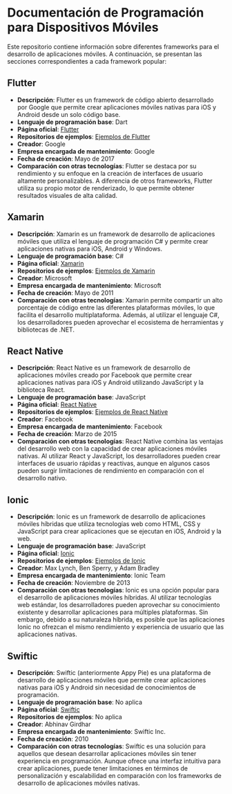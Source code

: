 # Documentación de Programación para Dispositivos Móviles

Este repositorio contiene información sobre diferentes frameworks para el desarrollo de aplicaciones móviles. A continuación, se presentan las secciones correspondientes a cada framework popular:

## Flutter

- **Descripción**: Flutter es un framework de código abierto desarrollado por Google que permite crear aplicaciones móviles nativas para iOS y Android desde un solo código base.
- **Lenguaje de programación base**: Dart
- **Página oficial**: [Flutter](https://flutter.dev)
- **Repositorios de ejemplos**: [Ejemplos de Flutter](https://github.com/flutter/samples)
- **Creador**: Google
- **Empresa encargada de mantenimiento**: Google
- **Fecha de creación**: Mayo de 2017
- **Comparación con otras tecnologías**: Flutter se destaca por su rendimiento y su enfoque en la creación de interfaces de usuario altamente personalizables. A diferencia de otros frameworks, Flutter utiliza su propio motor de renderizado, lo que permite obtener resultados visuales de alta calidad.

## Xamarin

- **Descripción**: Xamarin es un framework de desarrollo de aplicaciones móviles que utiliza el lenguaje de programación C# y permite crear aplicaciones nativas para iOS, Android y Windows.
- **Lenguaje de programación base**: C#
- **Página oficial**: [Xamarin](https://dotnet.microsoft.com/apps/xamarin)
- **Repositorios de ejemplos**: [Ejemplos de Xamarin](https://github.com/xamarin/xamarin-forms-samples)
- **Creador**: Microsoft
- **Empresa encargada de mantenimiento**: Microsoft
- **Fecha de creación**: Mayo de 2011
- **Comparación con otras tecnologías**: Xamarin permite compartir un alto porcentaje de código entre las diferentes plataformas móviles, lo que facilita el desarrollo multiplataforma. Además, al utilizar el lenguaje C#, los desarrolladores pueden aprovechar el ecosistema de herramientas y bibliotecas de .NET.

## React Native

- **Descripción**: React Native es un framework de desarrollo de aplicaciones móviles creado por Facebook que permite crear aplicaciones nativas para iOS y Android utilizando JavaScript y la biblioteca React.
- **Lenguaje de programación base**: JavaScript
- **Página oficial**: [React Native](https://reactnative.dev)
- **Repositorios de ejemplos**: [Ejemplos de React Native](https://github.com/facebook/react-native)
- **Creador**: Facebook
- **Empresa encargada de mantenimiento**: Facebook
- **Fecha de creación**: Marzo de 2015
- **Comparación con otras tecnologías**: React Native combina las ventajas del desarrollo web con la capacidad de crear aplicaciones móviles nativas. Al utilizar React y JavaScript, los desarrolladores pueden crear interfaces de usuario rápidas y reactivas, aunque en algunos casos pueden surgir limitaciones de rendimiento en comparación con el desarrollo nativo.

## Ionic

- **Descripción**: Ionic es un framework de desarrollo de aplicaciones móviles híbridas que utiliza tecnologías web como HTML, CSS y JavaScript para crear aplicaciones que se ejecutan en iOS, Android y la web.
- **Lenguaje de programación base**: JavaScript
- **Página oficial**: [Ionic](https://ionicframework.com)
- **Repositorios de ejemplos**: [Ejemplos de Ionic](https://github.com/ionic-team/ionic-docs)
- **Creador**: Max Lynch, Ben Sperry, y Adam Bradley
- **Empresa encargada de mantenimiento**: Ionic Team
- **Fecha de creación**: Noviembre de 2013
- **Comparación con otras tecnologías**: Ionic es una opción popular para el desarrollo de aplicaciones móviles híbridas. Al utilizar tecnologías web estándar, los desarrolladores pueden aprovechar su conocimiento existente y desarrollar aplicaciones para múltiples plataformas. Sin embargo, debido a su naturaleza híbrida, es posible que las aplicaciones Ionic no ofrezcan el mismo rendimiento y experiencia de usuario que las aplicaciones nativas.

## Swiftic

- **Descripción**: Swiftic (anteriormente Appy Pie) es una plataforma de desarrollo de aplicaciones móviles que permite crear aplicaciones nativas para iOS y Android sin necesidad de conocimientos de programación.
- **Lenguaje de programación base**: No aplica
- **Página oficial**: [Swiftic](https://www.swiftic.com)
- **Repositorios de ejemplos**: No aplica
- **Creador**: Abhinav Girdhar
- **Empresa encargada de mantenimiento**: Swiftic Inc.
- **Fecha de creación**: 2010
- **Comparación con otras tecnologías**: Swiftic es una solución para aquellos que desean desarrollar aplicaciones móviles sin tener experiencia en programación. Aunque ofrece una interfaz intuitiva para crear aplicaciones, puede tener limitaciones en términos de personalización y escalabilidad en comparación con los frameworks de desarrollo de aplicaciones móviles nativas.
